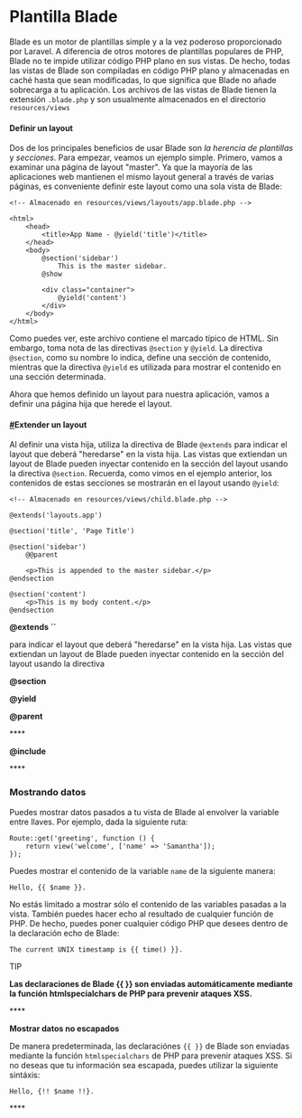 # Plantilla Blade

 Blade es un motor de plantillas simple y a la vez poderoso proporcionado por Laravel. A diferencia de otros motores de plantillas populares de PHP, Blade no te impide utilizar código PHP plano en sus vistas. De hecho, todas las vistas de Blade son compiladas en código PHP plano y almacenadas en caché hasta que sean modificadas, lo que significa que Blade no añade sobrecarga a tu aplicación. Los archivos de las vistas de Blade tienen la extensión `.blade.php` y son usualmente almacenados en el directorio `resources/views`

#### Definir un layout <a id="definir-un-layout"></a>

Dos de los principales beneficios de usar Blade son _la herencia de plantillas_ y _secciones_. Para empezar, veamos un ejemplo simple. Primero, vamos a examinar una página de layout "master". Ya que la mayoría de las aplicaciones web mantienen el mismo layout general a través de varias páginas, es conveniente definir este layout como una sola vista de Blade:

```text
<!-- Almacenado en resources/views/layouts/app.blade.php -->

<html>
    <head>
        <title>App Name - @yield('title')</title>
    </head>
    <body>
        @section('sidebar')
            This is the master sidebar.
        @show

        <div class="container">
            @yield('content')
        </div>
    </body>
</html>
```

Como puedes ver, este archivo contiene el marcado típico de HTML. Sin embargo, toma nota de las directivas `@section` y `@yield`. La directiva `@section`, como su nombre lo indica, define una sección de contenido, mientras que la directiva `@yield` es utilizada para mostrar el contenido en una sección determinada.

Ahora que hemos definido un layout para nuestra aplicación, vamos a definir una página hija que herede el layout.

#### [\#](https://documentacion-laravel.com/blade.html#extender-un-layout)Extender un layout <a id="extender-un-layout"></a>

Al definir una vista hija, utiliza la directiva de Blade `@extends` para indicar el layout que deberá "heredarse" en la vista hija. Las vistas que extiendan un layout de Blade pueden inyectar contenido en la sección del layout usando la directiva `@section`. Recuerda, como vimos en el ejemplo anterior, los contenidos de estas secciones se mostrarán en el layout usando `@yield`:

```text
<!-- Almacenado en resources/views/child.blade.php -->

@extends('layouts.app')

@section('title', 'Page Title')

@section('sidebar')
    @@parent

    <p>This is appended to the master sidebar.</p>
@endsection

@section('content')
    <p>This is my body content.</p>
@endsection
```

**@extends ``**

para indicar el layout que deberá "heredarse" en la vista hija. Las vistas que extiendan un layout de Blade pueden inyectar contenido en la sección del layout usando la directiva

**@section**





**@yield**



**@parent**

\*\*\*\*

**@include**

\*\*\*\*

### Mostrando datos <a id="mostrando-datos"></a>

Puedes mostrar datos pasados a tu vista de Blade al envolver la variable entre llaves. Por ejemplo, dada la siguiente ruta:

```text
Route::get('greeting', function () {
    return view('welcome', ['name' => 'Samantha']);
});
```

Puedes mostrar el contenido de la variable `name` de la siguiente manera:

```text
Hello, {{ $name }}.
```

No estás limitado a mostrar sólo el contenido de las variables pasadas a la vista. También puedes hacer echo al resultado de cualquier función de PHP. De hecho, puedes poner cualquier código PHP que desees dentro de la declaración echo de Blade:

```text
The current UNIX timestamp is {{ time() }}.
```

TIP

**Las declaraciones de Blade {{ }} son enviadas automáticamente mediante la función htmlspecialchars de PHP para prevenir ataques XSS.**

\*\*\*\*

**Mostrar datos no escapados**

De manera predeterminada, las declaraciónes `{{ }}` de Blade son enviadas mediante la función `htmlspecialchars` de PHP para prevenir ataques XSS. Si no deseas que tu información sea escapada, puedes utilizar la siguiente sintáxis:

```text
Hello, {!! $name !!}.
```

\*\*\*\*

